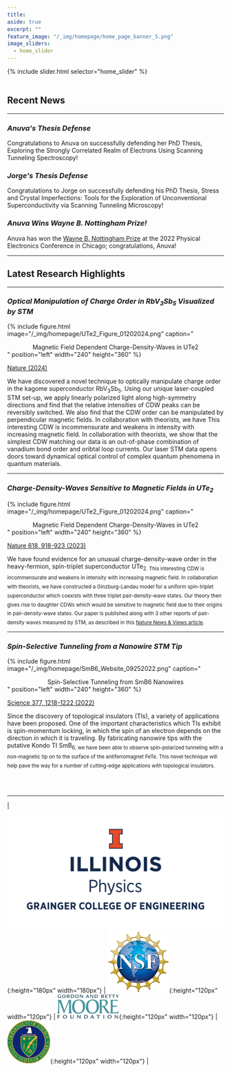 ```yaml
---
title:
aside: true
excerpt: ""
feature_image: "/_img/homepage/home_page_banner_5.png"   
image_sliders:
  - home_slider
---
```

{% include slider.html selector="home_slider" %}  
<br>  

## Recent News
---
### *Anuva's Thesis Defense*

Congratulations to Anuva on successfully defending her PhD Thesis, Exploring the Strongly Correlated Realm of Electrons Using Scanning Tunneling Spectroscopy!

### *Jorge's Thesis Defense*

Congratulations to Jorge on successfully defending his PhD Thesis, Stress and Crystal Imperfections: Tools for the Exploration of Unconventional Superconductivity via Scanning Tunneling Microscopy!

### *Anuva Wins Wayne B. Nottingham Prize!*

Anuva has won the [Wayne B. Nottingham Prize](https://en.m.wikipedia.org/wiki/Wayne_B._Nottingham_Prize) at the 2022 Physical Electronics Conference in Chicago; congratulations, Anuva!

---
## Latest Research Highlights
---

### *Optical Manipulation of Charge Order in RbV<sub>3</sub>Sb<sub>5</sub> Visualized by STM*

{% include figure.html image="/_img/homepage/UTe2_Figure_01202024.png" caption="<center>Magnetic Field Dependent Charge-Density-Waves in UTe2</center>" position="left" width="240" height="360" %}  

[Nature (2024)](https://www.nature.com/articles/s41586-024-07519-5) <br>

We have discovered a novel technique to optically manipulate charge order in the kagome superconductor RbV<sub>3</sub>Sb<sub>5</sub>. Using our unique laser-coupled STM set-up, we apply linearly polarized light along high-symmetry directions and find that the relative intensities of CDW peaks can be reversibly switched. We also find that the CDW order can be manipulated by perpendicular magnetic fields. In collaboration with theorists, we have This interesting CDW is incommensurate and weakens in intensity with increasing magnetic field. In collaboration with theorists, we show that the simplest CDW matching our data is an out-of-phase combination of vanadium bond order and oribtal loop currents. Our laser STM data opens doors toward dynamical optical control of complex quantum phenomena in quantum materials.

---

### *Charge-Density-Waves Sensitive to Magnetic Fields in UTe<sub>2</sub>*

{% include figure.html image="/_img/homepage/UTe2_Figure_01202024.png" caption="<center>Magnetic Field Dependent Charge-Density-Waves in UTe2</center>" position="left" width="240" height="360" %}  

[Nature 618, 918-923 (2023)](https://www.nature.com/articles/s41586-023-06005-8) <br>

We have found evidence for an unusual charge-density-wave order in the heavy-fermion, spin-triplet superconductor UTe<sub>2. This interesting CDW is incommensurate and weakens in intensity with increasing magnetic field. In collaboration with theorists, we have constructed a Ginzburg-Landau model for a uniform spin-triplet superconductor which coexists with three triplet pair-density-wave states. Our theory then gives rise to daughter CDWs which would be sensitive to magnetic field due to their origins in pair-density-wave states. Our paper is published along with 3 other reports of pair-density waves measured by STM, as described in this [Nature News & Views article](https://www.nature.com/articles/d41586-023-01996-w).

---

### *Spin-Selective Tunneling from a Nanowire STM Tip*

{% include figure.html image="/_img/homepage/SmB6_Website_09252022.png" caption="<center>Spin-Selective Tunneling from SmB6 Nanowires</center>" position="left" width="240" height="360" %}  

[Science 377, 1218-1222 (2022)](https://www.science.org/doi/10.1126/science.abj8765) <br>

Since the discovery of topological insulators (TIs), a variety of applications have been proposed. One of the important characteristics which TIs exhibit is spin-momentum locking, in which the spin of an electron depends on the direction in which it is traveling.  By fabricating nanowire tips with the putative Kondo TI SmB<sub>6, we have been able to observe spin-polarized tunneling with a non-magnetic tip on to the surface of the antiferromagnet FeTe. This novel technique will help pave the way for a number of cutting-edge applications with topological insulators.

<br>
<br>

---

| ![image](/_img/uofi_physics.png){:height="180px" width="180px"} | ![image](/_img/nsf_logo.png){:height="120px" width="120px"} | ![image](/_img/moore_logo.png){:height="120px" width="120px"} | ![image](/_img/doe_logo.png){:height="120px" width="120px"} |  
